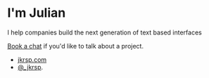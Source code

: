 # I'm Julian

I help companies build the next generation of text based interfaces

[Book a chat](https://calendly.com/jkrsp/office) if you'd like to talk about a project.

- [jkrsp.com](http://jkrsp.com/)
- [@_jkrsp](https://twitter.com/_jkrsp).


